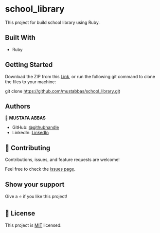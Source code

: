 # school_library

This project for build school library using Ruby.

## Built With

-  Ruby

## Getting Started

Download the ZIP from this [Link](https://github.com/mustabbas/school_library), or run the following git command to clone the files to your machine:

git clone https://github.com/mustabbas/school_library.git

## Authors

👤 **MUSTAFA ABBAS**

- GitHub: [@githubhandle](https://github.com/mustabbas)
- LinkedIn: [LinkedIn](https://www.linkedin.com/in/mustabbas/)


## 🤝 Contributing

Contributions, issues, and feature requests are welcome!

Feel free to check the [issues page](https://github.com/mustabbas/school_library/issues).

## Show your support

Give a ⭐️ if you like this project!

## 📝 License

This project is [MIT](./MIT.md) licensed.